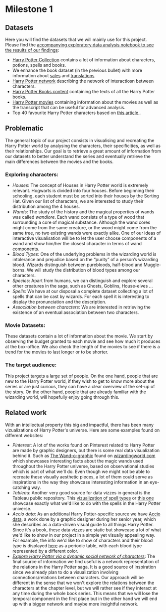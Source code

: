 # Milestone 1

## Datasets
Here you will find the datasets that we will mainly use for this project. Please find the [accompanying exploratory data analysis notebook to see the results of our findings](../python/exploratory_data_analysis.ipynb):
- [Harry Potter Collection](https://github.com/theDavidBarton/the-harry-potter-database) contains a lot of information about characters, potions, spells and books. 
- We enhance the book dataset (in the previous bullet) with more information about [sales](https://en.wikipedia.org/wiki/List_of_best-selling_books) and [translations](https://en.wikipedia.org/wiki/Harry_Potter_in_translation)
- [Harry Potter network](https://github.com/dpmartin42/Networks/tree/master/Harry%20Potter) describing the network of interactiosn between characters.
- [Harry Potter Books content](https://github.com/formcept/whiteboard/tree/master/nbviewer/notebooks/data/harrypotter) containing the texts of all the Harry Potter books. 
- [Harry Potter movies](https://www.kaggle.com/kornflex/harry-potter-movies-dataset) containing information about the movies as well as the transcript that can be useful for advanced analysis.
- Top 40 favourite Harry Potter characters based on [this article ](https://www.theguardian.com/childrens-books-site/2011/aug/30/snape-favourite-harry-potter-character).

## Problematic 

The general topic of our project consists in visualising and recreating the Harry Potter world by analysing the characters, their specificities, as well as their relationships.
Our goal is to retrieve a great amount of information from our datasets to better understand the series and eventually retrieve the main differences between the movies and the books. 

### Exploring characters:
- *Houses*: The concept of Houses in Harry Potter world is extremely relevant. Hogwarts is divided into four houses. Before beginning their schooling, each student must be sorted into their houses by the Sorting Hat. 
Given our list of characters, we are interested to study their distribution among the 4 houses. 
- *Wands*: The study of the history and the magical properties of wands was called *wandlore*. Each wand consists of a type of wood that surrounding a core of magical substance. Although the wand cores might come from the same creature, or the wood might come from the same tree, no two existing wands were exactly alike. 
One of our ideas of interactive visualisation will be to let the user choose components of a wand and show him/her the closest character in terms of wand components.
- *Blood Types*: One of the underlying problems in the wizarding world is intolerance and prejudice based on the “purity” of a person’s wizarding blood. Wizards distinguish between purebloods, half-blood and Muggle-borns.
We will study the distribution of blood types among our characters.
- *Species*: Apart from humans, we can distinguish and explore several other creatures in the saga, such as Ghosts, Goblins, House-elves …
- *Spells*: We have at our disposal a complete dataset collecting a lot of spells that can be cast by wizards. For each spell it is interesting to display the pronunciation and the description.
- *Association between characters*: We are interested in retrieving the existence of an eventual association between two characters. 

### Movie Datasets: 
These datasets contain a lot of information about the movie. We start by observing the budget granted to each movie and see how much it produces at the box-office. We also check the length of the movies to see if there is a trend for the movies to last longer or to be shorter.

### The target audience: 
This project targets a large set of people. On the one hand, people that are new to the Harry Potter world, if they wish to get to know more about the series or are just curious, they can have a clear overview of the set-up of the story.
On the other hand, people that are already familiar with the wizarding world, will hopefully enjoy going through this. 


## Related work
With an intellectual property this big and impactful, there has been many vizualizations of Harry Potter's universe. Here are some examples found on different websites:
- *Pinterest*: A lot of the works found on Pinterest related to Harry Potter are made by graphic designers, but there is some real data visualization behind it.
Such as [The Wand-o-graphic](https://images.ctfassets.net/bxd3o8b291gf/4hqdYyVVMQsyGYUCaYuiqg/ba61eb8c4b224718eed93e6b2acb0725/Wand_Infographic_Full.jpg) found on [wizardingworld.com](https://www.wizardingworld.com/features/the-great-wand-o-graphic) which showcases interesting facts about the magic wands used throughout the Harry Potter universe, based on observational studies which is part of what we'll do. 
Even though we might not be able to recreate these visually aesthetic pieces, a lot of them could serve as inspirations in the way they showcase interesting information in an eye-catching way.
- *Tableau*: Another very good source for data vizzes in general is the Tableau public repository. This [vizualization of spell types](https://public.tableau.com/app/profile/julie.sauvageau/viz/HarryPotterSpells_0/HarryPotterSpells) or [this one](https://public.tableau.com/app/profile/skybjohnson/viz/TheSpellsofHarryPotter/HarryPotterSpells) showcase exactly what we'd like to do with the spells in the Harry Potter universe.
- *Accio data*: As an additional Harry Potter-specific source we have [Accio data](https://www.storybench.org/created-accio-data-data-driven-visual-guide-things-harry-potter/), a work done by a graphic designer during her senior year, which she describes as a data-driven visual guide to all things Harry Potter. Since it's a book, these data vizzes are static but showcase a lot of what we'd like to show in our project in a simple yet visually appealing way. For example, the info we'd like to show of characters and their blood type is displayed [here](https://www.storybench.org/wp-content/uploads/2018/06/accio4.png) as a periodic table, with each blood type represented by a different color. 
- *[Explore Harry Potter via a dynamic social network of characters](https://towardsdatascience.com/explore-harry-potter-via-a-dynamic-social-network-of-characters-f5bed9a39f01)*: The final source of information we find useful is a network representation of the relations in the Harry Potter saga. It is a good source of inspiration since we already plan to do a visualization involving connections/relations between characters. Our approach will be different in the sense that we won't explore the relations between the characters at the chapter level, but we will rather see if they interact at any time during the whole book series. This means that we will lose the temporal component in the first place but in the other hand we will end up with a bigger network and maybe more insightful network. 
